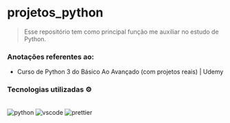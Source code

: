 # projetos_python
> Esse repositório tem como principal função me auxiliar no estudo de Python.

### Anotações referentes ao:
- Curso de Python 3 do Básico Ao Avançado (com projetos reais) | Udemy

### Tecnologias utilizadas ⚙️
<div style="display: inline_block"><br/>
  <img align="center" alt="python" src="https://img.shields.io/badge/Python-14354C?style=for-the-badge&logo=python&logoColor=white" />
  <img align="center" alt="vscode" src="https://img.shields.io/badge/Visual_Studio_Code-0078D4?style=for-the-badge&logo=visual%20studio%20code&logoColor=white"/>
  <img align="center" alt="prettier" src="https://img.shields.io/badge/prettier-1A2C34?style=for-the-badge&logo=prettier&logoColor=F7BA3E"/>
</div>
